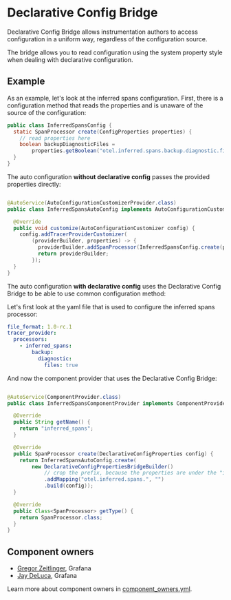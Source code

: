 # Declarative Config Bridge

Declarative Config Bridge allows instrumentation authors to access configuration in a uniform way,
regardless of the configuration source.

The bridge allows you to read configuration using the system property style when dealing with
declarative configuration.

## Example

As an example, let's look at the inferred spans configuration.
First, there is a configuration method that reads the properties and is unaware of the source of the
configuration:

```java
public class InferredSpansConfig {
  static SpanProcessor create(ConfigProperties properties) {
    // read properties here
    boolean backupDiagnosticFiles =
        properties.getBoolean("otel.inferred.spans.backup.diagnostic.files", false);
  }
}
```

The auto configuration **without declarative config** passes the provided properties directly:

```java

@AutoService(AutoConfigurationCustomizerProvider.class)
public class InferredSpansAutoConfig implements AutoConfigurationCustomizerProvider {

  @Override
  public void customize(AutoConfigurationCustomizer config) {
    config.addTracerProviderCustomizer(
        (providerBuilder, properties) -> {
          providerBuilder.addSpanProcessor(InferredSpansConfig.create(properties));
          return providerBuilder;
        });
  }
}
```

The auto configuration **with declarative config** uses the Declarative Config Bridge to be able to
use common configuration method:

Let's first look at the yaml file that is used to configure the inferred spans processor:

```yaml
file_format: 1.0-rc.1
tracer_provider:
  processors:
    - inferred_spans:
        backup:
          diagnostic:
            files: true
```

And now the component provider that uses the Declarative Config Bridge:

```java

@AutoService(ComponentProvider.class)
public class InferredSpansComponentProvider implements ComponentProvider<SpanProcessor> {

  @Override
  public String getName() {
    return "inferred_spans";
  }

  @Override
  public SpanProcessor create(DeclarativeConfigProperties config) {
    return InferredSpansAutoConfig.create(
        new DeclarativeConfigPropertiesBridgeBuilder()
            // crop the prefix, because the properties are under the "inferred_spans" processor
            .addMapping("otel.inferred.spans.", "")
            .build(config));
  }

  @Override
  public Class<SpanProcessor> getType() {
    return SpanProcessor.class;
  }
}
```

## Component owners

- [Gregor Zeitlinger](https://github.com/zeitlinger), Grafana
- [Jay DeLuca](https://github.com/jaydeluca), Grafana

Learn more about component owners in [component_owners.yml](../.github/component_owners.yml).
